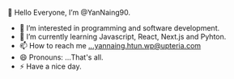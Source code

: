 👋 Hello Everyone, I’m @YanNaing90.
- 👀 I’m interested in programming and software development.
- 🌱 I’m currently learning Javascript, React, Next.js and Pyhton.
- 📫 How to reach me ...yannaing.htun.wp@upteria.com
- 😄 Pronouns: ...That's all.
- ⚡ Have a nice day.

<!---
YanNaing90/YanNaing90 is a ✨ special ✨ repository because its `README.md` (this file) appears on your GitHub profile.
You can click the Preview link to take a look at your changes.
--->
